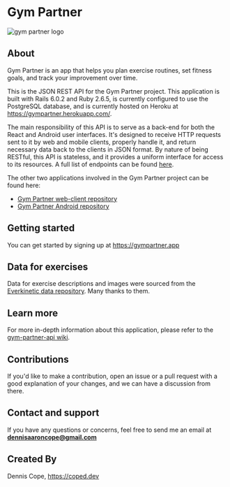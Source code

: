 # Gym Partner
![gym partner logo](https://gympartner.s3-us-west-1.amazonaws.com/brand/facebook_cover_photo_2.png)

## About
Gym Partner is an app that helps you plan exercise routines, set fitness goals, and track your improvement over time.

This is the JSON REST API for the Gym Partner project. This application is built with Rails 6.0.2 and Ruby 2.6.5, is currently configured to use the PostgreSQL database, and is currently hosted on Heroku at https://gympartner.herokuapp.com/.

The main responsibility of this API is to serve as a back-end for both the React and Android user interfaces. It's designed to receive HTTP requests sent to it by web and mobile clients, properly handle it, and return necessary data back to the clients in JSON format. By nature of being RESTful, this API is stateless, and it provides a uniform interface for access to its resources. A full list of endpoints can be found [here](https://github.com/coped/gym-partner-api/wiki/Endpoints).

The other two applications involved in the Gym Partner project can be found here:
* [Gym Partner web-client repository](https://github.com/coped/gym-partner-web-client)
* [Gym Partner Android repository](https://github.com/coped/gym-partner-android)

## Getting started
You can get started by signing up at https://gympartner.app

## Data for exercises
Data for exercise descriptions and images were sourced from the [Everkinetic data repository](https://github.com/everkinetic/data). Many thanks to them.

## Learn more
For more in-depth information about this application, please refer to the [gym-partner-api wiki](https://github.com/coped/gym-partner-api/wiki).

## Contributions
If you'd like to make a contribution, open an issue or a pull request with a good explanation of your changes, and we can have a discussion from there.

## Contact and support
If you have any questions or concerns, feel free to send me an email at **dennisaaroncope@gmail.com**

## Created By
Dennis Cope, https://coped.dev
